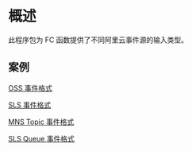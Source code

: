 # 概述

此程序包为 FC 函数提供了不同阿里云事件源的输入类型。

## 案例

[OSS 事件格式](https://github.com/aliyun/fc-runtime-go-sdk/blob/master/events/README_OSS.md)


[SLS 事件格式](https://github.com/aliyun/fc-runtime-go-sdk/blob/master/events/README_SLS.md)

[MNS Topic 事件格式](https://github.com/aliyun/fc-runtime-go-sdk/blob/master/events/README_MNS_Topic.md)

[SLS Queue 事件格式](https://github.com/aliyun/fc-runtime-go-sdk/blob/master/events/README_MNS_Queue.md)
